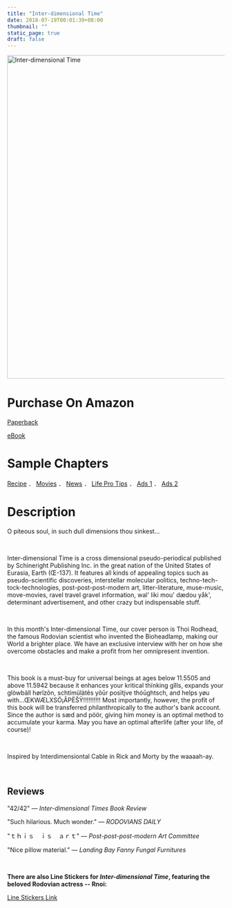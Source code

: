 ```yaml
---
title: "Inter-dimensional Time"
date: 2018-07-19T00:01:39+08:00
thumbnail: ""
static_page: true
draft: false
---
```

<img src="/inter-dimensional-time/cover.png" alt="Inter-dimensional Time" width="747px height=556px" />

# Purchase On Amazon
[Paperback](https://www.amazon.com/dp/9574359441)

[eBook](https://www.amazon.com/dp/B07HDSTV5F)

# Sample Chapters
[Recipe](https://drive.google.com/open?id=138sVuaC6AryQc1Fk-CLbMZNiDKPVEfHu) ． [Movies](https://drive.google.com/open?id=1x7h6R-o23wbqTpOZVfzDI-XqWgv8mfGb) ． [News](https://drive.google.com/open?id=1QduihcBtNx8FB3AA5lUpslc6X6ek2ZMq) ． [Life Pro Tips](https://drive.google.com/open?id=1yOigg9ik1FNcd5nsylZyWzPxzB8_EVkC) ． [Ads 1](https://drive.google.com/open?id=1_UuyLFgqLpBN60dXD9sB8NPYUEmLvXWQ) ． [Ads 2](https://drive.google.com/open?id=1uoVfG1lsIFnXzdk0x-hivI5XQYbbHCTU)

# Description

O piteous soul, in such dull dimensions thou sinkest...

<br />

Inter-dimensional Time is a cross dimensional pseudo-periodical published by Schineright Publishing Inc. in the great nation of the United States of Eurasia, Earth (Œ-137). It features all kinds of appealing topics such as pseudo-scientific discoveries, interstellar molecular politics, techno-tech-tock-technologies, post-post-post-modern art, litter-literature, muse-music, move-movies, ravel travel gravel information, wal' liki mou' dædou yåk', determinant advertisement, and other crazy but indispensable stuff.

<br />

In this month's Inter-dimensional Time, our cover person is Thoi Rodhead, the famous Rodovian scientist who invented the Bioheadlamp, making our World a brighter place. We have an exclusive interview with her on how she overcome obstacles and make a profit from her omnipresent invention.

<br />

This book is a must-buy for universal beings at ages below 11.5505 and above 11.5942 because it enhances your kritical thïnking gîlls, expands your glòwbäll hørîzõn, schtímülàtês yôūr posïtįve thóūghtsch, and helps yøu with...ŒKWÆLXSÖ¡ÂPËŠŸ!!!!!!!!!! Most importantly, however, the profit of this book will be transferred philanthropically to the author's bank account. Since the author is sæd and pöör, giving him money is an optimal method to accumulate your karma. May you have an optimal afterlife (after your life, of course)!

<br />

Inspired by Interdimensiontal Cable in Rick and Morty by the waaaah-ay.

<br />

## Reviews

"42/42" ― *Inter-dimensional Times Book Review*

"Such hilarious. Much wonder." ― *RODOVIANS DAILY*

"ｔｈｉｓ　ｉｓ　ａｒｔ" ― *Post-post-post-modern Art Committee*

"Nice pillow material.” ― *Landing Bay Fanny Fungal Furnitures*

<br />

**There are also Line Stickers for *Inter-dimensional Time*, featuring the beloved Rodovian actress -- Rnoi:**

[Line Stickers Link](https://store.line.me/stickershop/product/4293449)